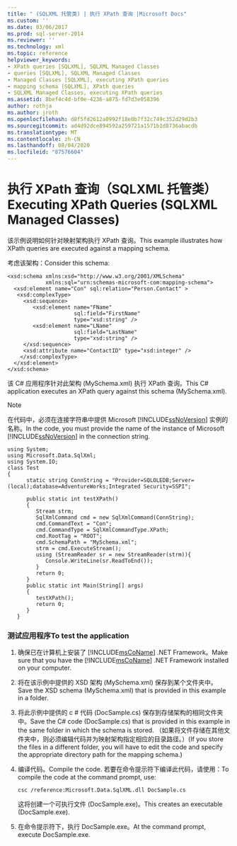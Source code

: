 ```yaml
---
title: " (SQLXML 托管类) | 执行 XPath 查询 |Microsoft Docs"
ms.custom: ''
ms.date: 03/06/2017
ms.prod: sql-server-2014
ms.reviewer: ''
ms.technology: xml
ms.topic: reference
helpviewer_keywords:
- XPath queries [SQLXML], SQLXML Managed Classes
- queries [SQLXML], SQLXML Managed Classes
- Managed Classes [SQLXML], executing XPath queries
- mapping schema [SQLXML], XPath queries
- SQLXML Managed Classes, executing XPath queries
ms.assetid: 8bef4c4d-bf0e-4236-a875-fd7d3e058396
author: rothja
ms.author: jroth
ms.openlocfilehash: d8f5fd2612a0992f18e0b7f32c749c352d29d2b3
ms.sourcegitcommit: ad4d92dce894592a259721a1571b1d8736abacdb
ms.translationtype: MT
ms.contentlocale: zh-CN
ms.lasthandoff: 08/04/2020
ms.locfileid: "87576604"
---
```

# <a name="executing-xpath-queries-sqlxml-managed-classes"></a><span data-ttu-id="0b91c-102">执行 XPath 查询（SQLXML 托管类）</span><span class="sxs-lookup"><span data-stu-id="0b91c-102">Executing XPath Queries (SQLXML Managed Classes)</span></span>
  <span data-ttu-id="0b91c-103">该示例说明如何针对映射架构执行 XPath 查询。</span><span class="sxs-lookup"><span data-stu-id="0b91c-103">This example illustrates how XPath queries are executed against a mapping schema.</span></span>  
  
 <span data-ttu-id="0b91c-104">考虑该架构：</span><span class="sxs-lookup"><span data-stu-id="0b91c-104">Consider this schema:</span></span>  
  
```  
<xsd:schema xmlns:xsd="http://www.w3.org/2001/XMLSchema"  
            xmlns:sql="urn:schemas-microsoft-com:mapping-schema">  
  <xsd:element name="Con" sql:relation="Person.Contact" >  
   <xsd:complexType>  
     <xsd:sequence>  
        <xsd:element name="FName"    
                     sql:field="FirstName"   
                     type="xsd:string" />   
        <xsd:element name="LName"    
                     sql:field="LastName"    
                     type="xsd:string" />  
     </xsd:sequence>  
     <xsd:attribute name="ContactID" type="xsd:integer" />  
    </xsd:complexType>  
  </xsd:element>  
</xsd:schema>  
```  
  
 <span data-ttu-id="0b91c-105">该 C# 应用程序针对此架构 (MySchema.xml) 执行 XPath 查询。</span><span class="sxs-lookup"><span data-stu-id="0b91c-105">This C# application executes an XPath query against this schema (MySchema.xml).</span></span>  
  
> [!NOTE]  
>  <span data-ttu-id="0b91c-106">在代码中，必须在连接字符串中提供 Microsoft [!INCLUDE[ssNoVersion](../../../includes/ssnoversion-md.md)] 实例的名称。</span><span class="sxs-lookup"><span data-stu-id="0b91c-106">In the code, you must provide the name of the instance of Microsoft [!INCLUDE[ssNoVersion](../../../includes/ssnoversion-md.md)] in the connection string.</span></span>  
  
```  
using System;  
using Microsoft.Data.SqlXml;  
using System.IO;  
class Test  
{  
      static string ConnString = "Provider=SQLOLEDB;Server=(local);database=AdventureWorks;Integrated Security=SSPI";  
  
      public static int testXPath()  
      {  
         Stream strm;  
         SqlXmlCommand cmd = new SqlXmlCommand(ConnString);  
         cmd.CommandText = "Con";  
         cmd.CommandType = SqlXmlCommandType.XPath;  
         cmd.RootTag = "ROOT";  
         cmd.SchemaPath = "MySchema.xml";  
         strm = cmd.ExecuteStream();  
         using (StreamReader sr = new StreamReader(strm)){  
            Console.WriteLine(sr.ReadToEnd());  
         }  
         return 0;  
      }  
      public static int Main(String[] args)  
      {  
         testXPath();  
         return 0;  
      }  
   }  
```  
  
### <a name="to-test-the-application"></a><span data-ttu-id="0b91c-107">测试应用程序</span><span class="sxs-lookup"><span data-stu-id="0b91c-107">To test the application</span></span>  
  
1.  <span data-ttu-id="0b91c-108">确保已在计算机上安装了 [!INCLUDE[msCoName](../../../includes/msconame-md.md)] .NET Framework。</span><span class="sxs-lookup"><span data-stu-id="0b91c-108">Make sure that you have the [!INCLUDE[msCoName](../../../includes/msconame-md.md)] .NET Framework installed on your computer.</span></span>  
  
2.  <span data-ttu-id="0b91c-109">将在该示例中提供的 XSD 架构 (MySchema.xml) 保存到某个文件夹中。</span><span class="sxs-lookup"><span data-stu-id="0b91c-109">Save the XSD schema (MySchema.xml) that is provided in this example in a folder.</span></span>  
  
3.  <span data-ttu-id="0b91c-110">将此示例中提供的 c # 代码 (DocSample.cs) 保存到存储架构的相同文件夹中。</span><span class="sxs-lookup"><span data-stu-id="0b91c-110">Save the C# code (DocSample.cs) that is provided in this example in the same folder in which the schema is stored.</span></span> <span data-ttu-id="0b91c-111">（如果将文件存储在其他文件夹中，则必须编辑代码并为映射架构指定相应的目录路径。）</span><span class="sxs-lookup"><span data-stu-id="0b91c-111">(If you store the files in a different folder, you will have to edit the code and specify the appropriate directory path for the mapping schema.)</span></span>  
  
4.  <span data-ttu-id="0b91c-112">编译代码。</span><span class="sxs-lookup"><span data-stu-id="0b91c-112">Compile the code.</span></span> <span data-ttu-id="0b91c-113">若要在命令提示符下编译此代码，请使用：</span><span class="sxs-lookup"><span data-stu-id="0b91c-113">To compile the code at the command prompt, use:</span></span>  
  
    ```  
    csc /reference:Microsoft.Data.SqlXML.dll DocSample.cs  
    ```  
  
     <span data-ttu-id="0b91c-114">这将创建一个可执行文件 (DocSample.exe)。</span><span class="sxs-lookup"><span data-stu-id="0b91c-114">This creates an executable (DocSample.exe).</span></span>  
  
5.  <span data-ttu-id="0b91c-115">在命令提示符下，执行 DocSample.exe。</span><span class="sxs-lookup"><span data-stu-id="0b91c-115">At the command prompt, execute DocSample.exe.</span></span>  
  
  

